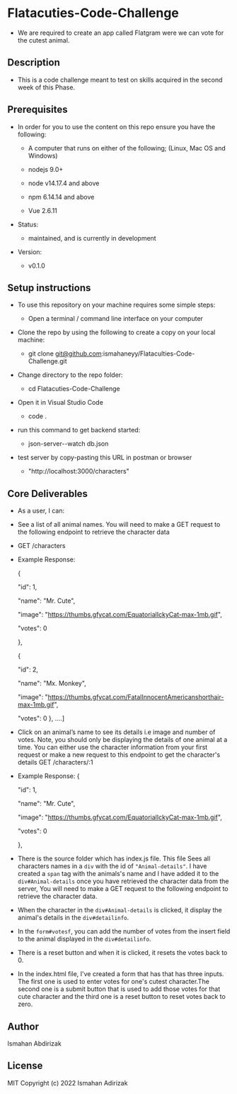 # Flatacuties-Code-Challenge
- We are required to create an app called Flatgram were we can vote for the cutest animal.

## Description

- This is a code challenge meant to test on skills acquired in the second week of this Phase.

## Prerequisites

- In order for you to use the content on this repo ensure you have the following:

    - A computer that runs on either of the following; (Linux, Mac OS and Windows)

    - nodejs 9.0+

    - node v14.17.4 and above

    - npm 6.14.14 and above

    - Vue 2.6.11

- Status:

    - maintained, and is currently in development
- Version:

    - v0.1.0
## Setup instructions
- To use this repository on your machine requires some simple steps:

    - Open a terminal / command line interface on your computer

- Clone the repo by using the following to create a copy on your local machine:

    - git clone git@github.com:ismahaneyy/Flataculties-Code-Challenge.git

- Change directory to the repo folder:

    - cd Flatacuties-Code-Challenge

- Open it in Visual Studio Code

    - code .

- run this command to get backend started:
    - json-server--watch db.json

- test server by copy-pasting this URL in postman or browser
    - "http://localhost:3000/characters"

## Core Deliverables
- As a user, I can:

- See a list of all animal names. You will need to make a GET request to the following endpoint to retrieve        the character data
- GET /characters

- Example Response:

   {

     "id": 1,

     "name": "Mr. Cute",

     "image": "https://thumbs.gfycat.com/EquatorialIckyCat-max-1mb.gif",

     "votes": 0

   },

   {

     "id": 2,

     "name": "Mx. Monkey",

     "image": "https://thumbs.gfycat.com/FatalInnocentAmericanshorthair-max-1mb.gif",

     "votes": 0   }, ….]
- Click on an animal’s name to see its details i.e image and number of votes. Note, you should only be displaying  the details of one animal at a time. You can either use the character information from your first request or make a new request to this endpoint to get the character's details 
GET /characters/:1

- Example Response: 
{

     "id": 1,

     "name": "Mr. Cute",

     "image": "https://thumbs.gfycat.com/EquatorialIckyCat-max-1mb.gif",

     "votes": 0

   },
 - There is the source folder which has index.js file. This file Sees all characters names in a `div` with the id of `"Animal-details"`. I have created a `span` tag with the animals's name and I have added it to the `div#Animal-details`
   once you have retrieved the character data from the server, You will need to
   make a GET request to the following endpoint to retrieve the character data.
 -  When the character in the `div#Animal-details` is clicked, it display the animal's details in the `div#detailinfo`. 
 -  In the `form#votesf`, you can add the number of votes from the insert field to the animal displayed in the `div#detailinfo`.

-  There is a reset button and when it is clicked, it resets the votes back to 0.

- In the index.html file, I've created a form that has that has three inputs. The first one is used to enter votes for one's cutest character.The second one is a submit button that is used to add those votes for that cute character and the third one is a reset button to reset votes back to zero.

## Author
Ismahan Abdirizak

## License
MIT
Copyright (c) 2022 Ismahan Adirizak

